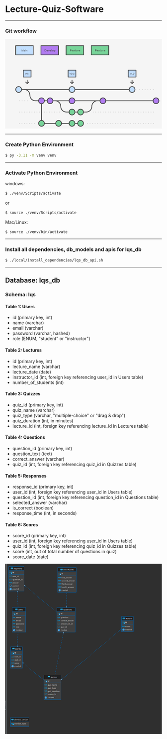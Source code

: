 # Lecture-Quiz-Software

****
### Git workflow

![img.png](static/git_workflow.png)
****
### Create Python Environment
```bash 
$ py -3.11 -m venv venv
```
****

### Activate Python Environment
windows:
```bash 
$ ./venv/Scripts/activate
```
or 

```bash 
$ source ./venv/Scripts/activate
```

Mac/Linux:
```bash
$ source ./venv/bin/activate
```

****

### Install all dependencies, db_models and apis for lqs_db

```bash
$ ./local/install_dependencies/lqs_db_api.sh
```

****

## Database: lqs_db
### Schema: lqs

#### Table 1: Users

- id (primary key, int)
- name (varchar)
- email (varchar)
- password (varchar, hashed)
- role (ENUM, "student" or "instructor")

#### Table 2: Lectures

- id (primary key, int)
- lecture_name (varchar)
- lecture_date (date)
- instructor_id (int, foreign key referencing user_id in Users table)
- number_of_students (int)
#### Table 3: Quizzes

- quiz_id (primary key, int)
- quiz_name (varchar)
- quiz_type (varchar, "multiple-choice" or "drag & drop")
- quiz_duration (int, in minutes)
- lecture_id (int, foreign key referencing lecture_id in Lectures table)
#### Table 4: Questions

- question_id (primary key, int)
- question_text (text)
- correct_answer (varchar)
- quiz_id (int, foreign key referencing quiz_id in Quizzes table)
#### Table 5: Responses

- response_id (primary key, int)
- user_id (int, foreign key referencing user_id in Users table)
- question_id (int, foreign key referencing question_id in Questions table)
- selected_answer (varchar)
- is_correct (boolean)
- response_time (int, in seconds)
#### Table 6: Scores

- score_id (primary key, int)
- user_id (int, foreign key referencing user_id in Users table)
- quiz_id (int, foreign key referencing quiz_id in Quizzes table)
- score (int, out of total number of questions in quiz)
- score_date (date)

![img.png](static/db_er_digrame.png)